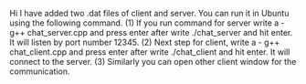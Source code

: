 Hi I have added two .dat files of client and server. You can run it in Ubuntu using the following command.
(1) If you run command for server write a - g++ chat_server.cpp and press enter after write ./chat_server and hit enter. It will listen by port number 12345.
(2) Next step for client, write a - g++ chat_client.cpp and press enter after write ./chat_client and hit enter. It will connect to the server.
(3) Similarly you can open other client window for the communication.
